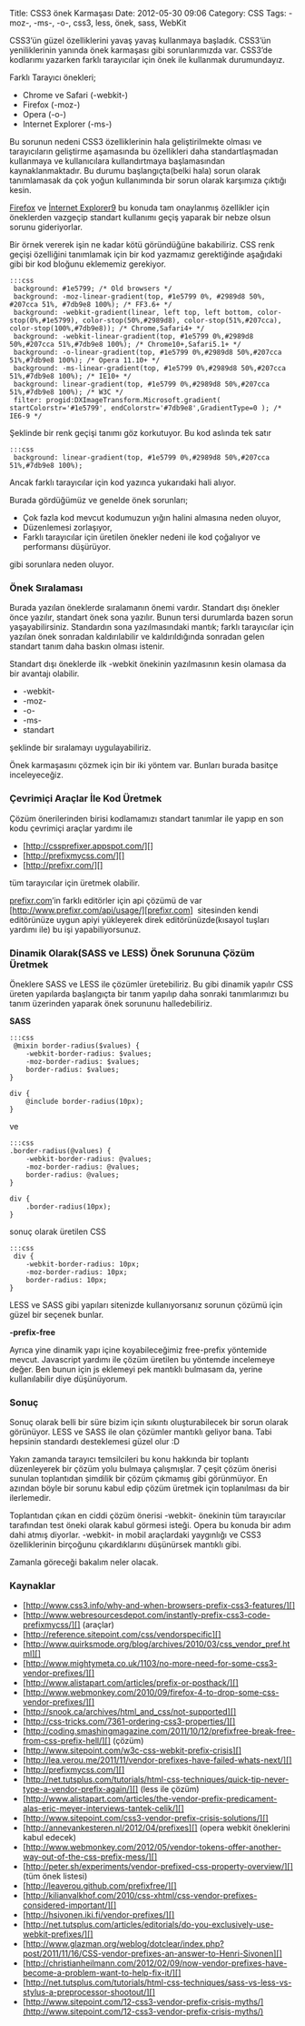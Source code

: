Title: CSS3 önek Karmaşası
Date: 2012-05-30 09:06
Category: CSS
Tags: -moz-, -ms-, -o-, css3, less, önek, sass, WebKit

CSS3’ün güzel özelliklerini yavaş yavaş kullanmaya başladık. CSS3’ün
yeniliklerinin yanında önek karmaşası gibi sorunlarımızda var. CSS3’de
kodlarımı yazarken farklı tarayıcılar için önek ile kullanmak
durumundayız.

Farklı Tarayıcı önekleri;

-   Chrome ve Safari (-webkit-)
-   Firefox (-moz-)
-   Opera (-o-)
-   Internet Explorer (-ms-)

Bu sorunun nedeni CSS3 özelliklerinin hala geliştirilmekte olması ve
tarayıcıların geliştirme aşamasında bu özellikleri daha standartlaşmadan
kullanmaya ve kullanıcılara kullandırtmaya başlamasından
kaynaklanmaktadır. Bu durumu başlangıçta(belki hala) sorun olarak
tanımlamasak da çok yoğun kullanımında bir sorun olarak karşımıza
çıktığı kesin.

[Firefox][] ve [İnternet Explorer9][] bu konuda tam onaylanmış
özellikler için öneklerden vazgeçip standart kullanımı geçiş yaparak bir
nebze olsun sorunu gideriyorlar.

Bir örnek vererek işin ne kadar kötü göründüğüne bakabiliriz. CSS renk
geçişi özelliğini tanımlamak için bir kod yazmamız gerektiğinde
aşağıdaki gibi bir kod bloğunu eklememiz gerekiyor.

	:::css
	 background: #1e5799; /* Old browsers */ 
	 background: -moz-linear-gradient(top, #1e5799 0%, #2989d8 50%, #207cca 51%, #7db9e8 100%); /* FF3.6+ */ 
	 background: -webkit-gradient(linear, left top, left bottom, color-stop(0%,#1e5799), color-stop(50%,#2989d8), color-stop(51%,#207cca), color-stop(100%,#7db9e8)); /* Chrome,Safari4+ */
	 background: -webkit-linear-gradient(top, #1e5799 0%,#2989d8 50%,#207cca 51%,#7db9e8 100%); /* Chrome10+,Safari5.1+ */
	 background: -o-linear-gradient(top, #1e5799 0%,#2989d8 50%,#207cca 51%,#7db9e8 100%); /* Opera 11.10+ */
	 background: -ms-linear-gradient(top, #1e5799 0%,#2989d8 50%,#207cca 51%,#7db9e8 100%); /* IE10+ */
	 background: linear-gradient(top, #1e5799 0%,#2989d8 50%,#207cca 51%,#7db9e8 100%); /* W3C */
	 filter: progid:DXImageTransform.Microsoft.gradient( startColorstr='#1e5799', endColorstr='#7db9e8',GradientType=0 ); /* IE6-9 */ 

Şeklinde bir renk geçişi tanımı göz korkutuyor. Bu kod aslında tek satır

	:::css
	 background: linear-gradient(top, #1e5799 0%,#2989d8 50%,#207cca 51%,#7db9e8 100%); 

Ancak farklı tarayıcılar için kod yazınca yukarıdaki hali alıyor.

Burada gördüğümüz ve genelde önek sorunları;

-   Çok fazla kod mevcut kodumuzun yığın halini almasına neden oluyor,
-   Düzenlemesi zorlaşıyor,
-   Farklı tarayıcılar için üretilen önekler nedeni ile kod çoğalıyor ve
    performansı düşürüyor.

gibi sorunlara neden oluyor.  

### Önek Sıralaması

Burada yazılan öneklerde sıralamanın önemi vardır. Standart dışı önekler
önce yazılır, standart önek sona yazılır. Bunun tersi durumlarda bazen
sorun yaşayabilirsiniz. Standardın sona yazılmasındaki mantık; farklı
tarayıcılar için yazılan önek sonradan kaldırılabilir ve kaldırıldığında
sonradan gelen standart tanım daha baskın olması istenir.  

Standart dışı öneklerde ilk -webkit önekinin yazılmasının kesin olamasa
da bir avantajı olabilir.

-   -webkit-
-   -moz-
-   -o-
-   -ms-
-   standart

şeklinde bir sıralamayı uygulayabiliriz.

Önek karmaşasını çözmek için bir iki yöntem var. Bunları burada basitçe
inceleyeceğiz.  

### Çevrimiçi Araçlar İle Kod Üretmek

Çözüm önerilerinden birisi kodlamamızı standart tanımlar ile yapıp en
son kodu çevrimiçi araçlar yardımı ile  

-   [http://cssprefixer.appspot.com/][]
-   [http://prefixmycss.com/][]
-   [http://prefixr.com/][]

tüm tarayıcılar için üretmek olabilir.

[prefixr.com][]’in farklı editörler için api çözümü de var
[http://www.prefixr.com/api/usage/][prefixr.com]  sitesinden kendi
editörünüze uygun apiyi yükleyerek direk editörünüzde(kısayol tuşları
yardımı ile) bu işi yapabiliyorsunuz.  

### Dinamik Olarak(SASS ve LESS) Önek Sorununa Çözüm Üretmek

Öneklere SASS ve LESS ile çözümler üretebiliriz. Bu gibi dinamik yapılır
CSS üreten yapılarda başlangıçta bir tanım yapılıp daha sonraki
tanımlarımızı bu tanım üzerinden yaparak önek sorununu halledebiliriz.

**SASS**

	:::css
	 @mixin border-radius($values) { 
	 	-webkit-border-radius: $values;
		-moz-border-radius: $values; 
		border-radius: $values;
	} 
	
	div { 
		@include border-radius(10px); 
	}

ve

	:::css
	.border-radius(@values) {
		-webkit-border-radius: @values; 
		-moz-border-radius: @values;
		border-radius: @values; 
	} 
	
	div { 
		.border-radius(10px);
	} 

sonuç olarak üretilen CSS

	:::css
	 div { 
	 	-webkit-border-radius: 10px; 
		-moz-border-radius: 10px;
		border-radius: 10px;
	} 

LESS ve SASS gibi yapıları sitenizde kullanıyorsanız sorunun çözümü için
güzel bir seçenek bunlar.

**-prefix-free**

Ayrıca yine dinamik yapı içine koyabileceğimiz free-prefix yöntemide
mevcut. Javascript yardımı ile çözüm üretilen bu yöntemde incelemeye
değer. Ben bunun için js eklemeyi pek mantıklı bulmasam da, yerine
kullanılabilir diye düşünüyorum.  

### Sonuç

Sonuç olarak belli bir süre bizim için sıkıntı oluşturabilecek bir sorun
olarak görünüyor. LESS ve SASS ile olan çözümler mantıklı geliyor bana.
Tabi hepsinin standardı desteklemesi güzel olur :D

Yakın zamanda tarayıcı temsilcileri bu konu hakkında bir toplantı
düzenleyerek bir çözüm yolu bulmaya çalışmışlar. 7 çeşit çözüm önerisi
sunulan toplantıdan şimdilik bir çözüm çıkmamış gibi görünmüyor. En
azından böyle bir sorunu kabul edip çözüm üretmek için toplanılması da
bir ilerlemedir.

Toplantıdan çıkan en ciddi çözüm önerisi -webkit- önekinin tüm
tarayıcılar tarafından test öneki olarak kabul görmesi isteği. Opera bu
konuda bir adım dahi atmış diyorlar. -webkit- in mobil araçlardaki
yaygınlığı ve CSS3 özelliklerinin birçoğunu çıkardıklarını düşünürsek
mantıklı gibi.

Zamanla göreceği bakalım neler olacak.  

### Kaynaklar

-   [http://www.css3.info/why-and-when-browsers-prefix-css3-features/][]
-   [http://www.webresourcesdepot.com/instantly-prefix-css3-code-prefixmycss/][] (araçlar)
-   [http://reference.sitepoint.com/css/vendorspecific][]
-   [http://www.quirksmode.org/blog/archives/2010/03/css_vendor_pref.html][]
-   [http://www.mightymeta.co.uk/1103/no-more-need-for-some-css3-vendor-prefixes/][]
-   [http://www.alistapart.com/articles/prefix-or-posthack/][]
-   [http://www.webmonkey.com/2010/09/firefox-4-to-drop-some-css-vendor-prefixes/][]
-   [http://snook.ca/archives/html_and_css/not-supported][]
-   [http://css-tricks.com/7361-ordering-css3-properties/][]
-   [http://coding.smashingmagazine.com/2011/10/12/prefixfree-break-free-from-css-prefix-hell/][] (çözüm)
-   [http://www.sitepoint.com/w3c-css-webkit-prefix-crisis][]
-   [http://lea.verou.me/2011/11/vendor-prefixes-have-failed-whats-next/][]
-   [http://prefixmycss.com/][]
-   [http://net.tutsplus.com/tutorials/html-css-techniques/quick-tip-never-type-a-vendor-prefix-again/][] (less ile çözüm)
-   [http://www.alistapart.com/articles/the-vendor-prefix-predicament-alas-eric-meyer-interviews-tantek-celik/][]
-   [http://www.sitepoint.com/css3-vendor-prefix-crisis-solutions/][]
-   [http://annevankesteren.nl/2012/04/prefixes][] (opera webkit öneklerini kabul edecek)
-   [http://www.webmonkey.com/2012/05/vendor-tokens-offer-another-way-out-of-the-css-prefix-mess/][]
-   [http://peter.sh/experiments/vendor-prefixed-css-property-overview/][] (tüm önek listesi)
-   [http://leaverou.github.com/prefixfree/][]
-   [http://kilianvalkhof.com/2010/css-xhtml/css-vendor-prefixes-considered-important/][]
-   [http://hsivonen.iki.fi/vendor-prefixes/][]
-   [http://net.tutsplus.com/articles/editorials/do-you-exclusively-use-webkit-prefixes/][]
-   [http://www.glazman.org/weblog/dotclear/index.php?post/2011/11/16/CSS-vendor-prefixes-an-answer-to-Henri-Sivonen][]
-   [http://christianheilmann.com/2012/02/09/now-vendor-prefixes-have-become-a-problem-want-to-help-fix-it/][]
-   [http://net.tutsplus.com/tutorials/html-css-techniques/sass-vs-less-vs-stylus-a-preprocessor-shootout/][]
-   [http://www.sitepoint.com/12-css3-vendor-prefix-crisis-myths/](http://www.sitepoint.com/12-css3-vendor-prefix-crisis-myths/)

</p>

  [Firefox]: http://hacks.mozilla.org/2010/09/firefox-4-recent-changes-in-firefox/
  [İnternet Explorer9]: http://msdn.microsoft.com/en-us/ie/ff468705.aspx
  [http://cssprefixer.appspot.com/]: http://cssprefixer.appspot.com/
  [http://prefixmycss.com/]: http://prefixmycss.com/
  [http://prefixr.com/]: http://prefixr.com/
  [prefixr.com]: http://www.prefixr.com/api/usage/
  [http://www.css3.info/why-and-when-browsers-prefix-css3-features/]: http://www.css3.info/why-and-when-browsers-prefix-css3-features/
  [http://www.webresourcesdepot.com/instantly-prefix-css3-code-prefixmycss/]: http://www.webresourcesdepot.com/instantly-prefix-css3-code-prefixmycss/
  [http://reference.sitepoint.com/css/vendorspecific]: http://reference.sitepoint.com/css/vendorspecific
  [http://www.quirksmode.org/blog/archives/2010/03/css_vendor_pref.html]: http://www.quirksmode.org/blog/archives/2010/03/css_vendor_pref.html
  [http://www.mightymeta.co.uk/1103/no-more-need-for-some-css3-vendor-prefixes/]: http://www.mightymeta.co.uk/1103/no-more-need-for-some-css3-vendor-prefixes/
  [http://www.alistapart.com/articles/prefix-or-posthack/]: http://www.alistapart.com/articles/prefix-or-posthack/
  [http://www.webmonkey.com/2010/09/firefox-4-to-drop-some-css-vendor-prefixes/]: http://www.webmonkey.com/2010/09/firefox-4-to-drop-some-css-vendor-prefixes/
  [http://snook.ca/archives/html_and_css/not-supported]: http://snook.ca/archives/html_and_css/not-supported
  [http://css-tricks.com/7361-ordering-css3-properties/]: http://css-tricks.com/7361-ordering-css3-properties/
  [http://coding.smashingmagazine.com/2011/10/12/prefixfree-break-free-from-css-prefix-hell/]: http://coding.smashingmagazine.com/2011/10/12/prefixfree-break-free-from-css-prefix-hell/
  [http://www.sitepoint.com/w3c-css-webkit-prefix-crisis]: http://www.sitepoint.com/w3c-css-webkit-prefix-crisis
  [http://lea.verou.me/2011/11/vendor-prefixes-have-failed-whats-next/]: http://lea.verou.me/2011/11/vendor-prefixes-have-failed-whats-next/
  [http://net.tutsplus.com/tutorials/html-css-techniques/quick-tip-never-type-a-vendor-prefix-again/]: http://net.tutsplus.com/tutorials/html-css-techniques/quick-tip-never-type-a-vendor-prefix-again/
  [http://www.alistapart.com/articles/the-vendor-prefix-predicament-alas-eric-meyer-interviews-tantek-celik/]: http://www.alistapart.com/articles/the-vendor-prefix-predicament-alas-eric-meyer-interviews-tantek-celik/
  [http://www.sitepoint.com/css3-vendor-prefix-crisis-solutions/]: http://www.sitepoint.com/css3-vendor-prefix-crisis-solutions/#fbid=qIRziNGN-f6
  [http://annevankesteren.nl/2012/04/prefixes]: http://annevankesteren.nl/2012/04/prefixes
  [http://www.webmonkey.com/2012/05/vendor-tokens-offer-another-way-out-of-the-css-prefix-mess/]: http://www.webmonkey.com/2012/05/vendor-tokens-offer-another-way-out-of-the-css-prefix-mess/
  [http://peter.sh/experiments/vendor-prefixed-css-property-overview/]: http://peter.sh/experiments/vendor-prefixed-css-property-overview/
  [http://leaverou.github.com/prefixfree/]: http://leaverou.github.com/prefixfree/
  [http://kilianvalkhof.com/2010/css-xhtml/css-vendor-prefixes-considered-important/]: http://kilianvalkhof.com/2010/css-xhtml/css-vendor-prefixes-considered-important/
  [http://hsivonen.iki.fi/vendor-prefixes/]: http://hsivonen.iki.fi/vendor-prefixes/
  [http://net.tutsplus.com/articles/editorials/do-you-exclusively-use-webkit-prefixes/]: http://net.tutsplus.com/articles/editorials/do-you-exclusively-use-webkit-prefixes/
  [http://www.glazman.org/weblog/dotclear/index.php?post/2011/11/16/CSS-vendor-prefixes-an-answer-to-Henri-Sivonen]: http://www.glazman.org/weblog/dotclear/index.php?post/2011/11/16/CSS-vendor-prefixes-an-answer-to-Henri-Sivonen
  [http://christianheilmann.com/2012/02/09/now-vendor-prefixes-have-become-a-problem-want-to-help-fix-it/]: http://christianheilmann.com/2012/02/09/now-vendor-prefixes-have-become-a-problem-want-to-help-fix-it/
  [http://net.tutsplus.com/tutorials/html-css-techniques/sass-vs-less-vs-stylus-a-preprocessor-shootout/]: http://net.tutsplus.com/tutorials/html-css-techniques/sass-vs-less-vs-stylus-a-preprocessor-shootout/
